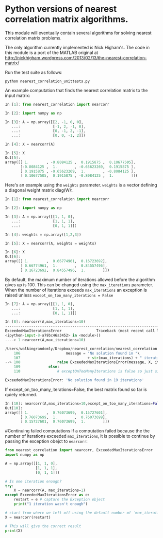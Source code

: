 # Python versions of nearest correlation matrix algorithms.

This module will eventually contain several algorithms for solving nearest correlation matrix problems.

The only algorithm currently implemented is Nick Higham's. The code in this module is a port of the MATLAB original at http://nickhigham.wordpress.com/2013/02/13/the-nearest-correlation-matrix/

Run the test suite as follows:

```
python nearest_correlation_unittests.py
```

An example computation that finds the nearest correlation matrix to the input matrix:

```python
In [1]: from nearest_correlation import nearcorr

In [2]: import numpy as np

In [3]: A = np.array([[2, -1, 0, 0], 
   ...:               [-1, 2, -1, 0],
   ...:               [0, -1, 2, -1], 
   ...:               [0, 0, -1, 2]])

In [4]: X = nearcorr(A)

In [5]: X
Out[5]: 
array([[ 1.        , -0.8084125 ,  0.1915875 ,  0.10677505],
       [-0.8084125 ,  1.        , -0.65623269,  0.1915875 ],
       [ 0.1915875 , -0.65623269,  1.        , -0.8084125 ],
       [ 0.10677505,  0.1915875 , -0.8084125 ,  1.        ]])

```

Here's an example using the `weights` parameter. `weights` is a vector defining a diagonal weight matrix diag(W):.
```python
In [1]: from nearest_correlation import nearcorr

In [2]: import numpy as np

In [3]: A = np.array([[1, 1, 0],
   ...:               [1, 1, 1],
   ...:               [0, 1, 1]])

In [4]: weights = np.array([1,2,3])

In [5]: X = nearcorr(A, weights = weights)

In [6]: X
Out[6]: 
array([[ 1.        ,  0.66774961,  0.16723692],
       [ 0.66774961,  1.        ,  0.84557496],
       [ 0.16723692,  0.84557496,  1.        ]])
```

By default, the maximum number of iterations allowed before the algorithm gives up is 100.  This can be changed using the `max_iterations` parameter. When the number of iterations exceeds `max_iterations` an exception is raised unless `except_on_too_many_iterations = False`
```python
In [7]: A = np.array([[1, 1, 0],
   ...:               [1, 1, 1],
   ...:               [0, 1, 1]])

In [8]: nearcorr(A,max_iterations=10)
---------------------------------------------------------------------------
ExceededMaxIterationsError                Traceback (most recent call last)
<ipython-input-8-a79bc46a3452> in <module>()
----> 1 nearcorr(A,max_iterations=10)

/Users/walkingrandomly/Dropbox/nearest_correlation/nearest_correlation.py in nearcorr(A, tol, flag, max_iterations, n_pos_eig, weights, verbose, except_on_too_many_iterations)
    106                     message = "No solution found in "\
    107                               + str(max_iterations) + " iterations"
--> 108                 raise ExceededMaxIterationsError(message, X, iteration, ds)
    109             else:
    110                 # exceptOnTooManyIterations is false so just silently

ExceededMaxIterationsError: 'No solution found in 10 iterations'

```
If except_on_too_many_iterations=False, the best matrix found so far is quiety returned.
```python
In [10]: nearcorr(A,max_iterations=10,except_on_too_many_iterations=False)
Out[10]: 
array([[ 1.        ,  0.76073699,  0.15727601],
       [ 0.76073699,  1.        ,  0.76073699],
       [ 0.15727601,  0.76073699,  1.        ]])
```
#Continuing failed computations
If a computation failed because the the number of iterations exceeded `max_iterations`, it is possible to continue by passing the exception obejct to `nearcorr`:
```python
from nearest_correlation import nearcorr, ExceededMaxIterationsError
import numpy as np

A = np.array([[1, 1, 0],
              [1, 1, 1],
              [0, 1, 1]])

# Is one iteration enough?
try:
    X = nearcorr(A, max_iterations=1)
except ExceededMaxIterationsError as e:
    restart = e # capture the Exception object
    print("1 iteration wasn't enough")

# start from where we left off using the default number of `max_iterations`
X = nearcorr(restart)

# This will give the correct result
print(X)
```
